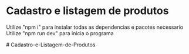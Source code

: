 # Cadastro e listagem de produtos

Utilize "npm i" para instalar todas as dependencias e pacotes necessario
Utilize "npm run dev" para inicia o programa

#   C a d a s t r o - e - L i s t a g e m - d e - P r o d u t o s  
 
